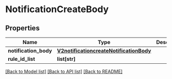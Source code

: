 # NotificationCreateBody

## Properties
Name | Type | Description | Notes
------------ | ------------- | ------------- | -------------
**notification_body** | [**V2notificationcreateNotificationBody**](V2notificationcreateNotificationBody.md) |  | [optional] 
**rule_id_list** | **list[str]** |  | [optional] 

[[Back to Model list]](../README.md#documentation-for-models) [[Back to API list]](../README.md#documentation-for-api-endpoints) [[Back to README]](../README.md)

